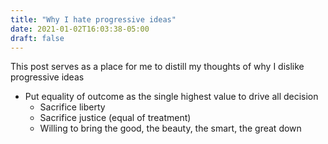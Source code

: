 ```yaml
---
title: "Why I hate progressive ideas"
date: 2021-01-02T16:03:38-05:00
draft: false
---
```


This post serves as a place for me to distill my thoughts of why I dislike progressive ideas
* Put equality of outcome as the single highest value to drive all decision
    * Sacrifice liberty
    * Sacrifice justice (equal of treatment)
    * Willing to bring the good, the beauty, the smart, the great down